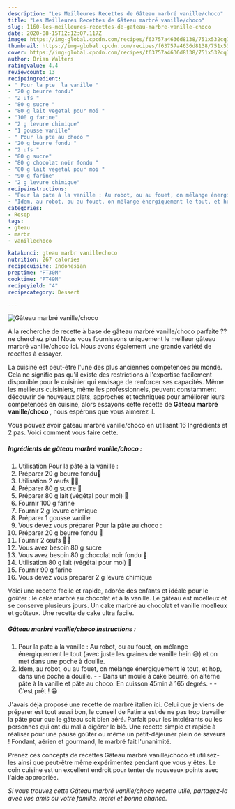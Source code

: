 ```yaml
---
description: "Les Meilleures Recettes de Gâteau marbré vanille/choco"
title: "Les Meilleures Recettes de Gâteau marbré vanille/choco"
slug: 1160-les-meilleures-recettes-de-gateau-marbre-vanille-choco
date: 2020-08-15T12:12:07.117Z
image: https://img-global.cpcdn.com/recipes/f63757a4636d8138/751x532cq70/gateau-marbre-vanillechoco-photo-principale-de-la-recette.jpg
thumbnail: https://img-global.cpcdn.com/recipes/f63757a4636d8138/751x532cq70/gateau-marbre-vanillechoco-photo-principale-de-la-recette.jpg
cover: https://img-global.cpcdn.com/recipes/f63757a4636d8138/751x532cq70/gateau-marbre-vanillechoco-photo-principale-de-la-recette.jpg
author: Brian Walters
ratingvalue: 4.4
reviewcount: 13
recipeingredient:
- " Pour la pte  la vanille "
- "20 g beurre fondu"
- "2 ufs "
- "80 g sucre "
- "80 g lait vegetal pour moi "
- "100 g farine"
- "2 g levure chimique"
- "1 gousse vanille"
- " Pour la pte au choco "
- "20 g beurre fondu "
- "2 ufs "
- "80 g sucre"
- "80 g chocolat noir fondu "
- "80 g lait vegetal pour moi "
- "90 g farine"
- "2 g levure chimique"
recipeinstructions:
- "Pour la pate à la vanille : Au robot, ou au fouet, on mélange énergiquement le tout (avec juste les graines de vanille hein 😅) et on met dans une poche à douille."
- "Idem, au robot, ou au fouet, on mélange énergiquement le tout, et hop, dans une poche à douille.  Dans un moule à cake beurré, on alterne pâte à la vanille et pâte au choco. En cuisson 45min à 165 degrés.  C’est prêt ! 😁"
categories:
- Resep
tags:
- gteau
- marbr
- vanillechoco

katakunci: gteau marbr vanillechoco 
nutrition: 267 calories
recipecuisine: Indonesian
preptime: "PT30M"
cooktime: "PT49M"
recipeyield: "4"
recipecategory: Dessert

---
```



![Gâteau marbré vanille/choco](https://img-global.cpcdn.com/recipes/f63757a4636d8138/751x532cq70/gateau-marbre-vanillechoco-photo-principale-de-la-recette.jpg)

A la recherche de recette à base de gâteau marbré vanille/choco parfaite ?? ne cherchez plus! Nous vous fournissons uniquement le meilleur gâteau marbré vanille/choco ici. Nous avons également une grande variété de recettes à essayer.

La cuisine est peut-être l'une des plus anciennes compétences au monde. Cela ne signifie pas qu'il existe des restrictions à l'expertise facilement disponible pour le cuisinier qui envisage de renforcer ses capacités. Même les meilleurs cuisiniers, même les professionnels, peuvent constamment découvrir de nouveaux plats, approches et techniques pour améliorer leurs compétences en cuisine, alors essayons cette recette de <strong> Gâteau marbré vanille/choco </strong>, nous espérons que vous aimerez il.

<!--inarticleads1-->

Vous pouvez avoir gâteau marbré vanille/choco en utilisant 16 Ingrédients et 2 pas. Voici comment vous faire cette.

##### Ingrédients de gâteau marbré vanille/choco :

1. Utilisation  Pour la pâte à la vanille :
1. Préparer 20 g beurre fondu🧈
1. Utilisation 2 œufs 🥚🥚
1. Préparer 80 g sucre 🧂
1. Préparer 80 g lait (végétal pour moi) 🥛
1. Fournir 100 g farine
1. Fournir 2 g levure chimique
1. Préparer 1 gousse vanille
1. Vous devez vous préparer  Pour la pâte au choco :
1. Préparer 20 g beurre fondu 🧈
1. Fournir 2 œufs 🥚🥚
1. Vous avez besoin 80 g sucre
1. Vous avez besoin 80 g chocolat noir fondu 🍫
1. Utilisation 80 g lait (végétal pour moi) 🥛
1. Fournir 90 g farine
1. Vous devez vous préparer 2 g levure chimique


Voici une recette facile et rapide, adorée des enfants et idéale pour le goûter : le cake marbré au chocolat et à la vanille. Le gâteau est moelleux et se conserve plusieurs jours. Un cake marbré au chocolat et vanille moelleux et goûteux. Une recette de cake ultra facile. 

<!--inarticleads2-->

##### Gâteau marbré vanille/choco instructions :

1. Pour la pate à la vanille : Au robot, ou au fouet, on mélange énergiquement le tout (avec juste les graines de vanille hein 😅) et on met dans une poche à douille.
1. Idem, au robot, ou au fouet, on mélange énergiquement le tout, et hop, dans une poche à douille. -  - Dans un moule à cake beurré, on alterne pâte à la vanille et pâte au choco. En cuisson 45min à 165 degrés. -  - C’est prêt ! 😁


J&#39;avais déjà proposé une recette de marbré italien ici. Celui que je viens de préparer est tout aussi bon, le conseil de Fatima est de ne pas trop travailler la pâte pour que le gâteau soit bien aéré. Parfait pour les intolérants ou les personnes qui ont du mal à digérer le blé. Une recette simple et rapide à réaliser pour une pause goûter ou même un petit-déjeuner plein de saveurs ! Fondant, aérien et gourmand, le marbré fait l&#39;unanimité. 

<!--inarticleads1-->

<p>
Prenez ces concepts de recettes Gâteau marbré vanille/choco et utilisez-les ainsi que peut-être même expérimentez pendant que vous y êtes. Le coin cuisine est un excellent endroit pour tenter de nouveaux points avec l'aide appropriée.
</p>

<p>
<i>Si vous trouvez cette Gâteau marbré vanille/choco recette utile, partagez-la avec vos amis ou votre famille, merci et bonne chance.</i>
</p>
